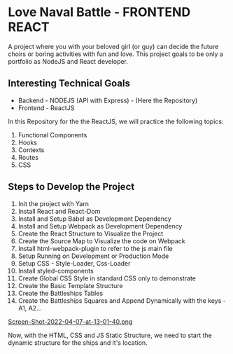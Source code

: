 # Love Naval Battle - FRONTEND REACT

A project where you with your beloved girl (or guy) can decide the future choirs or boring activities with fun and love. This project goals to be only a portfolio as NodeJS and React developer.

## Interesting Technical Goals

<ul>
    <li>Backend - NODEJS (API with Express) - (Here the Repository)</li>
    <li>Frontend - ReactJS</li>
</ul>

In this Repository for the the ReactJS, we will practice the following topics:

<ol>
    <li>Functional Components</li>
    <li>Hooks</li>
    <li>Contexts</li>
    <li>Routes</li>
    <li>CSS</li>
</ol>

## Steps to Develop the Project

<ol>
    <li>Init the project with Yarn</li>
    <li>Install React and React-Dom</li>
    <li>Install and Setup Babel as Development Dependency</li>
    <li>Install and Setup Webpack as Development Dependency</li>
    <li>Create the React Structure to Visualize the Project</li>
    <li>Create the Source Map to Visualize the code on Webpack</li>
    <li>Install html-webpack-plugin to refer to the js main file</li>
    <li>Setup Running on Development or Production Mode</li>
    <li>Setup CSS - Style-Loader, Css-Loader</li>
    <li>Install styled-components</li>
    <li>Create Global CSS Style in standard CSS only to demonstrate</li>
    <li>Create the Basic Template Structure</li>
    <li>Create the Battleships Tables</li>
    <li>Create the Battleships Squares and Append Dynamically with the keys - A1, A2...</li>
</ol>

[Screen-Shot-2022-04-07-at-13-01-40.png](https://postimg.cc/bdp5qSjv)

Now, with the HTML, CSS and JS Static Structure, we need to start the dynamic structure for the ships and it's location.

